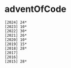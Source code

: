 # adventOfCode

```
[2024] 24*
[2023] 10*
[2022] 30*
[2021] 26*
[2020] 10*
[2019] 15*
[2018] 28*
[2017]
[2016]
[2015] 28*
```

